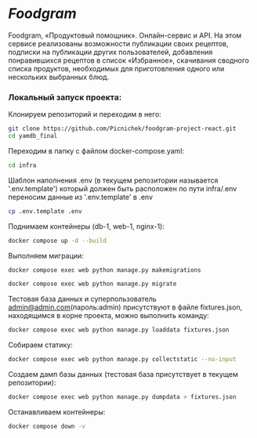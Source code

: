 # **_Foodgram_**

Foodgram, «Продуктовый помощник». Онлайн-сервис и API. На этом сервисе реализованы возможности публикации своих рецептов, подписки на публикации других пользователей, добавления понравившихся рецептов в список «Избранное», скачивания сводного списка продуктов, необходимых для приготовления одного или нескольких выбранных блюд.

### Локальный запуск проекта:

Клонируем репозиторий и переходим в него:

```bash
git clone https://github.com/Picnichek/foodgram-project-react.git
cd yamdb_final
```

Переходим в папку с файлом docker-compose.yaml:

```bash
cd infra
```

Шаблон наполнения .env (в текущем репозитории называется '.env.template') который должен быть расположен по пути infra/.env
переносим данные из '.env.template' в .env

```bash
cp .env.template .env
```

Поднимаем контейнеры (db-1, web-1, nginx-1):

```bash
docker compose up -d --build
```

Выполняем миграции:

```bash
docker compose exec web python manage.py makemigrations
```

```bash
docker compose exec web python manage.py migrate
```

Тестовая база данных и суперпользователь admin@admin.com(пароль:admin) присутствуют в файле fixtures.json, находящимся в корне проекта,
можно выполнить команду:

```bash
docker compose exec web python manage.py loaddata fixtures.json
```

Собираем статику:

```bash
docker compose exec web python manage.py collectstatic --no-input
```

Создаем дамп базы данных (тестовая база присутствует в текущем репозитории):

```bash
docker compose exec web python manage.py dumpdata > fixtures.json
```

Останавливаем контейнеры:

```bash
docker compose down -v
```
